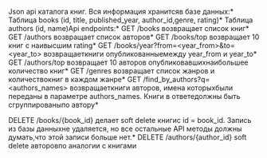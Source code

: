 Json api каталога книг. 
Вся информация хранитсяв базе данных:* 
Таблица books (id, title, published_year, author_id,genre, rating)* 
Таблица authors (id, name)Api endpoints:* 
GET /books возвращает список книг* 
GET /authors возвращает список авторов* 
GET /books/top возвращает 10 книг с наивысшим rating* 
GET /books/year?from=<year_from>&to=<year_to> возвращаеткниги опубликованныемежду year_from и year_to* 
GET /authors/top возвращает 10 авторов опубликовавшихнаибольшее количество книг* 
GET /genres возвращает список жанров и количествокниг в каждом жанре* 
GET /find_by_authors?q=<authors_names> возвращаеткниги авторов, имена которыхбыли переданы в параметре authors_names. 
Книги в ответедолжны быть сгруппированыпо автору* 

DELETE /books/{book_id} делает soft delete книгис id = book_id. 
Запись из базы данныхне удаляется, но все остальные API методы должны думать,что этой записи больше нет.* 
DELETE /authors/{author_id} soft delete авторовпо аналогии с книгами
